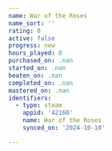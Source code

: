 ```yaml
---
name: War of the Roses
name_sort: ''
rating: 0
active: false
progress: new
hours_played: 0
purchased_on: .nan
started_on: .nan
beaten_on: .nan
completed_on: .nan
mastered_on: .nan
identifiers:
  - type: steam
    appid: '42160'
    name: War of the Roses
    synced_on: '2024-10-10'

---
```

